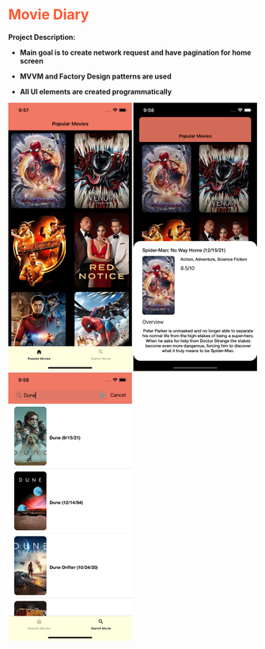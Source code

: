<h1 style="color:#FF5733" > Movie Diary </h1>

<h4> Project Description: 

- Main goal is to create network request and have pagination for home screen
- MVVM and Factory Design patterns are used


- All UI elements are created programmatically
  

<img src="https://github.com/canyoldas0/MovieDiary/blob/main/MovieDiary/Photos/homescreen.png" width="250"> 

<img src="https://github.com/canyoldas0/MovieDiary/blob/main/MovieDiary/Photos/detailview.png" width="250"> 

<img src="https://github.com/canyoldas0/MovieDiary/blob/main/MovieDiary/Photos/search.png" width="250"> 
